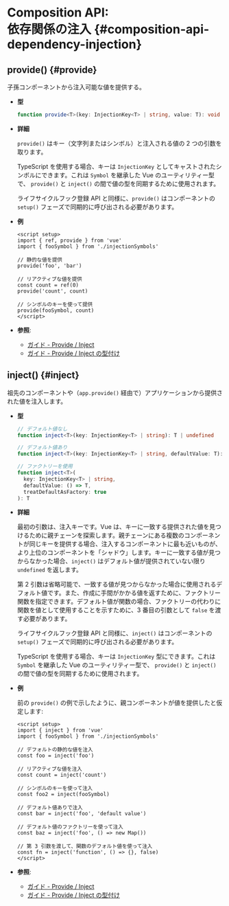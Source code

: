 # Composition API: <br>依存関係の注入 {#composition-api-dependency-injection}

## provide() {#provide}

子孫コンポーネントから注入可能な値を提供する。

- **型**

  ```ts
  function provide<T>(key: InjectionKey<T> | string, value: T): void
  ```

- **詳細**

  `provide()` はキー（文字列またはシンボル）と注入される値の 2 つの引数を取ります。

  TypeScript を使用する場合、キーは `InjectionKey` としてキャストされたシンボルにできます。これは `Symbol` を継承した Vue のユーティリティー型で、 `provide()` と `inject()` の間で値の型を同期するために使用されます。

  ライフサイクルフック登録 API と同様に、`provide()` はコンポーネントの `setup()` フェーズで同期的に呼び出される必要があります。

- **例**

  ```vue
  <script setup>
  import { ref, provide } from 'vue'
  import { fooSymbol } from './injectionSymbols'

  // 静的な値を提供
  provide('foo', 'bar')

  // リアクティブな値を提供
  const count = ref(0)
  provide('count', count)

  // シンボルのキーを使って提供
  provide(fooSymbol, count)
  </script>
  ```

- **参照**:
  - [ガイド - Provide / Inject](/guide/components/provide-inject)
  - [ガイド - Provide / Inject の型付け](/guide/typescript/composition-api#typing-provide-inject) <sup class="vt-badge ts" />

## inject() {#inject}

祖先のコンポーネントや（`app.provide()` 経由で）アプリケーションから提供された値を注入します。

- **型**

  ```ts
  // デフォルト値なし
  function inject<T>(key: InjectionKey<T> | string): T | undefined

  // デフォルト値あり
  function inject<T>(key: InjectionKey<T> | string, defaultValue: T): T

  // ファクトリーを使用
  function inject<T>(
    key: InjectionKey<T> | string,
    defaultValue: () => T,
    treatDefaultAsFactory: true
  ): T
  ```

- **詳細**

  最初の引数は、注入キーです。Vue は、キーに一致する提供された値を見つけるために親チェーンを探索します。親チェーンにある複数のコンポーネントが同じキーを提供する場合、注入するコンポーネントに最も近いものが、より上位のコンポーネントを「シャドウ」します。キーに一致する値が見つからなかった場合、`inject()` はデフォルト値が提供されていない限り `undefined` を返します。

  第 2 引数は省略可能で、一致する値が見つからなかった場合に使用されるデフォルト値です。また、作成に手間がかかる値を返すために、ファクトリー関数を指定できます。デフォルト値が関数の場合、ファクトリーの代わりに関数を値として使用することを示すために、3 番目の引数として `false` を渡す必要があります。

  ライフサイクルフック登録 API と同様に、`inject()` はコンポーネントの `setup()` フェーズで同期的に呼び出される必要があります。

  TypeScript を使用する場合、キーは `InjectionKey` 型にできます。これは `Symbol` を継承した Vue のユーティリティー型で、 `provide()` と `inject()` の間で値の型を同期するために使用されます。

- **例**

  前の `provide()` の例で示したように、親コンポーネントが値を提供したと仮定します:

  ```vue
  <script setup>
  import { inject } from 'vue'
  import { fooSymbol } from './injectionSymbols'

  // デフォルトの静的な値を注入
  const foo = inject('foo')

  // リアクティブな値を注入
  const count = inject('count')

  // シンボルのキーを使って注入
  const foo2 = inject(fooSymbol)

  // デフォルト値ありで注入
  const bar = inject('foo', 'default value')

  // デフォルト値のファクトリーを使って注入
  const baz = inject('foo', () => new Map())

  // 第 3 引数を渡して、関数のデフォルト値を使って注入
  const fn = inject('function', () => {}, false)
  </script>
  ```

- **参照**:
  - [ガイド - Provide / Inject](/guide/components/provide-inject)
  - [ガイド - Provide / Inject の型付け](/guide/typescript/composition-api#typing-provide-inject) <sup class="vt-badge ts" />

